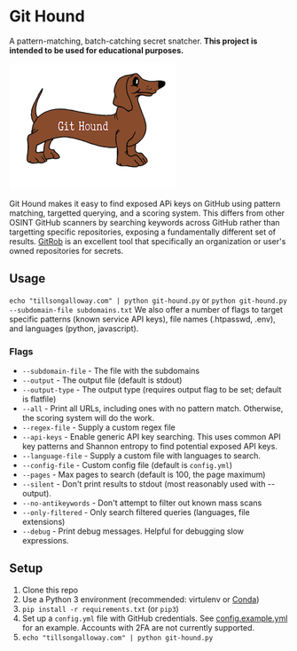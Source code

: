 # Git Hound

A pattern-matching, batch-catching secret snatcher.
**This project is intended to be used for educational purposes.**

![Git Hound](assets/logo.png)

Git Hound makes it easy to find exposed APi keys on GitHub using pattern matching, targetted querying, and a scoring system. This differs from other OSINT GitHub scanners by searching keywords across GitHub rather than targetting specific repositories, exposing a fundamentally different set of results. [GitRob](https://github.com/michenriksen/gitrob) is an excellent tool that specifically an organization or user's owned repositories for secrets.

## Usage

`echo "tillsongalloway.com" | python git-hound.py` or `python git-hound.py --subdomain-file subdomains.txt`
We also offer a number of flags to target specific patterns (known service API keys), file names (.htpasswd, .env), and languages (python, javascript).

### Flags

* `--subdomain-file` - The file with the subdomains
* `--output` - The output file (default is stdout)
* `--output-type` - The output type (requires output flag to be set; default is flatfile)
* `--all` - Print all URLs, including ones with no pattern match. Otherwise, the scoring system will do the work.
* `--regex-file` - Supply a custom regex file
* `--api-keys` - Enable generic API key searching. This uses common API key patterns and Shannon entropy to find potential exposed API keys.
* `--language-file` - Supply a custom file with languages to search.
* `--config-file` - Custom config file (default is `config.yml`)
* `--pages` - Max pages to search (default is 100, the page maximum)
* `--silent` - Don't print results to stdout (most reasonably used with --output).
* `--no-antikeywords` - Don't attempt to filter out known mass scans
* `--only-filtered` - Only search filtered queries (languages, file extensions)
* `--debug` - Print debug messages. Helpful for debugging slow expressions.

## Setup

1. Clone this repo
2. Use a Python 3 environment (recommended: virtulenv or [Conda](https://docs.conda.io/en/latest/))
3. `pip install -r requirements.txt` (or `pip3`)
4. Set up a `config.yml` file with GitHub credentials. See [config.example.yml](config.example.yml) for an example. Accounts with 2FA are not currently supported.
5. `echo "tillsongalloway.com" | python git-hound.py`
